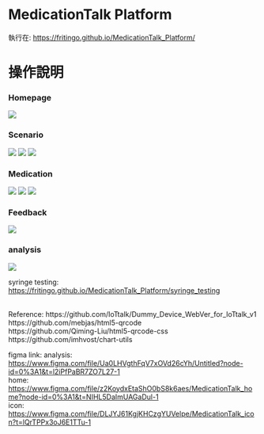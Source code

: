 # MedicationTalk Platform

執行在: https://fritingo.github.io/MedicationTalk_Platform/

# 操作說明
### Homepage
![](https://i.imgur.com/NYm1xY9.png)

### Scenario

![](https://i.imgur.com/CGA2SCG.png)
![](https://i.imgur.com/WVvBOXn.png)
![](https://i.imgur.com/sWUaG5d.png)

### Medication

![](https://i.imgur.com/P28nT5y.png)
![](https://i.imgur.com/BeguZsb.png)
![](https://i.imgur.com/Eed7PU6.png)


### Feedback

![](https://i.imgur.com/fwhefWn.png)

### analysis

![](https://i.imgur.com/MmzjQ9g.png)



syringe testing:
https://fritingo.github.io/MedicationTalk_Platform/syringe_testing


<br>
Reference:
https://github.com/IoTtalk/Dummy_Device_WebVer_for_IoTtalk_v1
<br>
https://github.com/mebjas/html5-qrcode
<br>
https://github.com/Qiming-Liu/html5-qrcode-css
<br>
https://github.com/imhvost/chart-utils


figma link:
analysis: https://www.figma.com/file/Ua0LHVgthFqV7xOVd26cYh/Untitled?node-id=0%3A1&t=l2iPfPaBR7ZO7L27-1
<br>
home: https://www.figma.com/file/z2KoydxEtaShO0bS8k6aes/MedicationTalk_home?node-id=0%3A1&t=NIHL5DaImUAGaDul-1
<br>
icon: https://www.figma.com/file/DLJYJ61KgjKHCzgYUVelpe/MedicationTalk_icon?t=lQrTPPx3oJ6E1TTu-1
